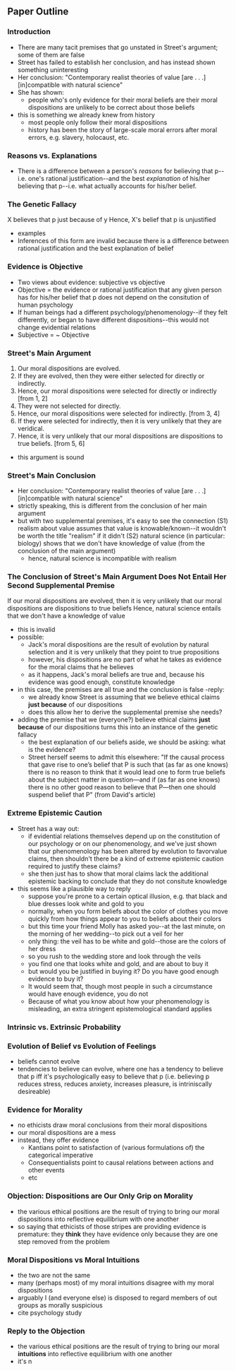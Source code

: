 ## Paper  Outline

### Introduction
  - There are many tacit premises that go unstated in Street's argument; some of them are false 
 - Street has failed to establish her conclusion, and has instead shown something uninteresting
  - Her conclusion: "Contemporary realist theories of value [are . . .] [in]compatible with natural science"
  - She has shown:
     - people who's only evidence for their moral beliefs are their moral dispositions are unlikely to be correct about those beliefs
  - this is something we already knew from history
     - most people only follow their moral dispositions
     - history has been the story of large-scale moral errors after moral errors, e.g. slavery, holocaust, etc.

### Reasons vs. Explanations
  - There is a difference between a person's *reasons* for believing that p--i.e. one's rational justification--and the best *explanation* of his/her believing that p--i.e. what actually accounts for his/her belief. 

### The Genetic Fallacy
  X believes that p just because of y
  Hence, X's belief that p is unjustified	
  - examples
  - Inferences of this form are invalid because there is a difference between rational justification and the best explanation of belief

### Evidence is Objective
  - Two views about evidence: subjective vs objective
  - Objective = the evidence or rational justification that any given person has for his/her belief that p does not depend on the consitution of human psychology
  - If human beings had a different psychology/phenomenology--if they felt differently, or began to have different dispositions--this would not change evidential relations
  - Subjective = ~ Objective

### Street's Main Argument

1. Our moral dispositions are evolved. 
2. If they are evolved, then they were either selected for directly or indirectly.
3. Hence, our moral dispositions were selected for directly or indirectly [from 1, 2]
4. They were not selected for directly. 
5. Hence, our moral dispositions were selected for indirectly. [from 3, 4]
6. If they were selected for indirectly, then it is very unlikely that they are veridical. 
7. Hence, it is very unlikely that our moral dispositions are dispositions to true beliefs. [from 5, 6]

  - this argument is sound

### Street's Main Conclusion
  - Her conclusion: "Contemporary realist theories of value [are . . .] [in]compatible with natural science"
  - strictly speaking, this is different from the conclusion of her main argument
  - but with two supplemental premises, it's easy to see the connection
    (S1) realism about value assumes that value is knowable/known--it wouldn't be worth the title "realism" if it didn't
    (S2) natural science (in particular: biology) shows that we don't have knowledge of value (from the conclusion of the main argument)    
    - hence, natural science is incompatible with realism
   
### The Conclusion of Street's Main Argument Does Not Entail Her Second Supplemental Premise
  If our moral dispositions are evolved, then it is very unlikely that our moral dispositions are dispositions to true beliefs
  Hence, natural science entails that we don't have a knowledge of value
  - this is invalid
  - possible:
	- Jack's moral dispositions are the result of evolution by natural selection and it is very unlikely that they point to true propositions
	- however, his dispositions are no part of what he takes as evidence for the moral claims that he believes
	- as it happens, Jack's moral beliefs are true and, because his evidence was good enough, constitute knowledge
  - in this case, the premises are all true and the conclusion is false
  -reply:
	- we already know Street is assuming that we believe ethical claims **just because** of our dispositions
	- does this allow her to derive the supplemental premise she needs?
  - adding the premise that we (everyone?) believe ethical claims **just because** of our dispositions turns this into an instance of the genetic fallacy
	- the best explanation of our beliefs aside, we should be asking: what is the evidence?
	- Street herself seems to admit this elsewhere: "If the causal process that gave rise to one’s belief that P is such that (as far as one knows) there is no reason to think that it would lead one to form true beliefs about the subject matter in question—and if (as far as one knows) there is no other good reason to believe that P—then one should suspend belief that P" (from David's article)

### Extreme Epistemic Caution
  - Street has a way out:
	- if evidential relations themselves depend up on the constitution of our psychology or on our phenomenology, and we've just shown that our phenomenology has been altered by evolution to favorvalue claims, then shouldn't there be a kind of extreme epistemic caution required to justify these claims? 
	- she then just has to show that moral claims lack the additional epistemic backing to conclude that they do not consitute knowledge
  - this seems like a plausible way to reply
	- suppose you're prone to a certain optical illusion, e.g. that black and blue dresses look white and gold to you
	- normally, when you form beliefs about the color of clothes you move quickly from how things appear to you to beliefs about their colors
	- but this time your friend Molly has asked you--at the last minute, on the morning of her wedding--to pick out a veil for her
	- only thing: the veil has to be white and gold--those are the colors of her dress
	- so you rush to the wedding store and look through the veils
	- you find one that looks white and gold, and are about to buy it
	- but would you be justified in buying it? Do you have good enough evidence to buy it?
	- It would seem that, though most people in such a circumstance would have enough evidence, you do not
	- Because of what you know about how your phenomenology is misleading, an extra stringent epistemological standard applies	

### Intrinsic vs. Extrinsic Probability

### Evolution of Belief vs Evolution of Feelings
  - beliefs cannot evolve
  - tendencies to believe can evolve, where one has a tendency to believe that p iff it's psychologically easy to believe that p (i.e. believing p reduces stress, reduces anxiety, increases pleasure, is intriniscally desireable)

### Evidence for Morality
  - no ethicists draw moral conclusions from their moral dispositions
  - our moral dispositions are a mess
  - instead, they offer evidence
    - Kantians point to satisfaction of (various formulations of) the categorical imperative
    - Consequentialists point to causal relations between actions and other events
    - etc
 
### Objection: Dispositions are Our Only Grip on Morality
  - the various ethical positions are the result of trying to bring our moral dispositions into reflective equilibrium with one another
  - so saying that ethicists of those stripes are providing evidence is premature: they **think** they have evidence only because they are one step removed from the problem

### Moral Dispositions vs Moral Intuitions
  - the two are not the same
  - many (perhaps most) of my moral intuitions disagree with my moral dispositions
  - arguably I (and everyone else) is disposed to regard members of out groups as morally suspicious
  - cite psychology study

### Reply to the Objection
  - the various ethical positions are the result of trying to bring our moral **intuitions** into reflective equilibrium with one another
  - it's n
